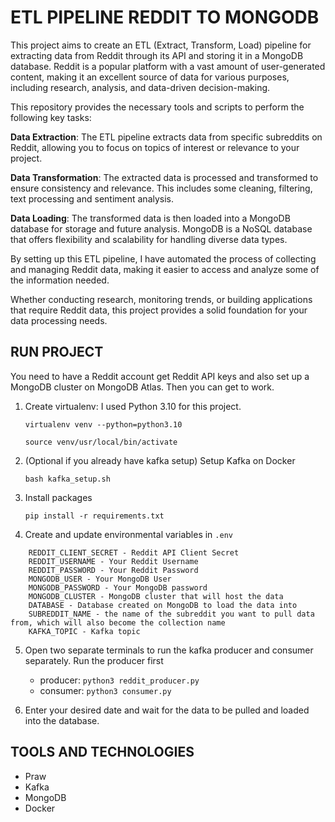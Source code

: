 # ETL PIPELINE REDDIT TO MONGODB

This project aims to create an ETL (Extract, Transform, Load) pipeline for extracting data from Reddit through its API and storing it in a MongoDB database. Reddit is a popular platform with a vast amount of user-generated content, making it an excellent source of data for various purposes, including research, analysis, and data-driven decision-making.

This repository provides the necessary tools and scripts to perform the following key tasks:

**Data Extraction**: The ETL pipeline extracts data from specific subreddits on Reddit, allowing you to focus on topics of interest or relevance to your project.

**Data Transformation**: The extracted data is processed and transformed to ensure consistency and relevance. This includes some cleaning, filtering, text processing and sentiment analysis.

**Data Loading**: The transformed data is then loaded into a MongoDB database for storage and future analysis. MongoDB is a NoSQL database that offers flexibility and scalability for handling diverse data types.

By setting up this ETL pipeline, I have automated the process of collecting and managing Reddit data, making it easier to access and analyze some of the information needed. 

Whether conducting research, monitoring trends, or building applications that require Reddit data, this project provides a solid foundation for your data processing needs.



## RUN PROJECT

You need to have a Reddit account get Reddit API keys and also set up a MongoDB cluster on MongoDB Atlas. Then you can get to work.

1. Create virtualenv: I used Python 3.10 for this project.

    `virtualenv venv --python=python3.10`


    `source venv/usr/local/bin/activate`

2. (Optional if you already have kafka setup) Setup Kafka on Docker

    `bash kafka_setup.sh`

3. Install packages 

    `pip install -r requirements.txt`

4. Create and update environmental variables in `.env`

``` REDDIT_CLIENT_ID - Reddit API Client ID
    REDDIT_CLIENT_SECRET - Reddit API Client Secret
    REDDIT_USERNAME - Your Reddit Username
    REDDIT_PASSWORD - Your Reddit Password
    MONGODB_USER - Your MongoDB User
    MONGODB_PASSWORD - Your MongoDB password
    MONGODB_CLUSTER - MongoDB cluster that will host the data
    DATABASE - Database created on MongoDB to load the data into
    SUBREDDIT_NAME - the name of the subreddit you want to pull data from, which will also become the collection name
    KAFKA_TOPIC - Kafka topic
```
5. Open two separate terminals to run the kafka producer and consumer separately. Run the producer first
    - producer: 
    `python3 reddit_producer.py`
    - consumer: 
    `python3 consumer.py`

6. Enter your desired date and wait for the data to be pulled and loaded into the database.


## TOOLS AND TECHNOLOGIES

- Praw
- Kafka
- MongoDB
- Docker
